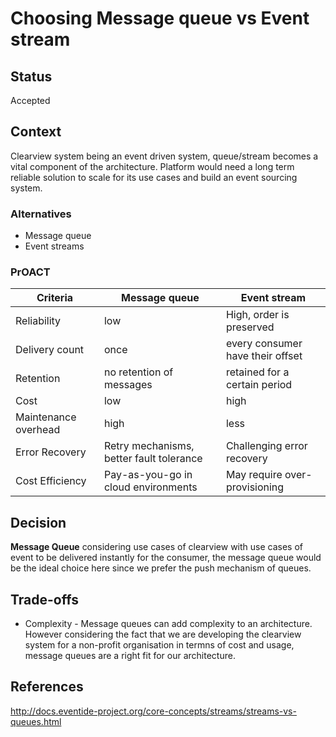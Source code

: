 # Choosing Message queue vs Event stream

## Status
Accepted 

## Context
Clearview system being an event driven system, queue/stream becomes a vital component of the architecture. Platform would need a long term reliable solution to scale for its use cases and build an event sourcing system.

### Alternatives
* Message queue
* Event streams


### PrOACT 

| Criteria             | Message queue                            | Event stream                     |
|----------------------|------------------------------------------|----------------------------------|
| Reliability          | low                                      | High, order is preserved         |
| Delivery count       | once                                     | every consumer have their offset |
| Retention            | no retention of messages                 | retained for a certain period    |
| Cost                 | low                                      | high                             |
| Maintenance overhead | high                                     | less                             |
| Error Recovery       | Retry mechanisms, better fault tolerance | Challenging error recovery       |
| Cost Efficiency      | Pay-as-you-go in cloud environments      | May require over-provisioning    |


## Decision
**Message Queue**
considering use cases of clearview with use cases of event to be delivered instantly for the consumer, the message queue would be the ideal choice here since we prefer the push mechanism of queues.

## Trade-offs
* Complexity - Message queues can add complexity to an architecture. However considering the fact that we are developing the clearview system for a non-profit organisation in termns of cost and usage, message queues are a right fit for our architecture.

## References
http://docs.eventide-project.org/core-concepts/streams/streams-vs-queues.html